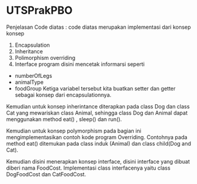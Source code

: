 # UTSPrakPBO

Penjelasan Code diatas :
code diatas merupakan implementasi dari konsep konsep 
1. Encapsulation
2. Inheritance
3. Polimorphism overriding
4. Interface 
program disini mencetak informarsi seperti 
- numberOfLegs  
- animalType 
- foodGroup
Ketiga variabel tersebut kita buatkan setter dan getter sebagai konsep dari encapsulationnya.

Kemudian untuk konsep inherintance diterapkan pada class Dog dan class Cat yang mewariskan class Animal, sehingga class Dog dan Animal dapat menggunakan method eat() , sleep() dan run().

Kemudian untuk konsep polymorphism pada bagian ini mengimplementasikan contoh kode program Overriding. Contohnya pada method eat() ditemukan pada class induk (Animal) dan class child(Dog and Cat).

Kemudian disini menerapkan konsep interface, disini interface yang dibuat diberi nama FoodCost. Implementasi class interfacenya yaitu class DogFoodCost dan CatFoodCost.

